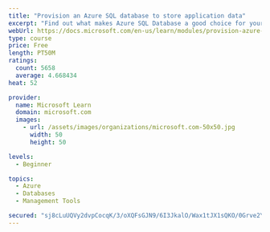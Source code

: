 ```yaml
---
title: "Provision an Azure SQL database to store application data"
excerpt: "Find out what makes Azure SQL Database a good choice for your relational database, how to create the database from the portal and connect with Azure Cloud Shell."
webUrl: https://docs.microsoft.com/en-us/learn/modules/provision-azure-sql-db/
type: course
price: Free
length: PT50M
ratings:
  count: 5658
  average: 4.668434
heat: 52

provider:
  name: Microsoft Learn
  domain: microsoft.com
  images:
    - url: /assets/images/organizations/microsoft.com-50x50.jpg
      width: 50
      height: 50

levels:
  - Beginner

topics:
  - Azure
  - Databases
  - Management Tools

secured: "sj8cLuUQVy2dvpCocqK/3/oXQFsGJN9/6I3JkalO/Wax1tJX1sQKO/0Grve2Y9D9cfEfhtuITPYqijHgJKAuTGTFw2aeXtzIDU3A9z7TugR6yLW77azqF9mMl+Ze24vmywUNz4GQ2g2BGUYm97n9CMEUGTIGaULEjpJXvaJ2X8qJ9GQz1gLpptcQLFM7TuRWHUctnQzGmsmA9d75segRQZP6/hmTa4vB0IECzxJGtK0fP3Vt9LXua37c9AQc/rtKoR4Gr6777TCPlVVZvLOkx1OAykWlY6jvxJ5M5rVPR7NioI8i7p+eI1z5OL1BMnYD3u0ZDBOfop+m/3h9WyXge4OgDn7C8e550EHo5hcHP3ez6jHmW7BrR0wnmxLiavKmYfAo7KcNDG3g6dw+Yha94FSREFkw96ZmkGwF1ZuWFR8=;0Z6J8P55aG/jGUtJNWWbNQ=="
---
```



